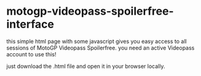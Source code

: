 # motogp-videopass-spoilerfree-interface
this simple html page with some javascript gives you easy access to all sessions of MotoGP Videopass Spoilerfree. you need an active Videopass account to use this!

just download the .html file and open it in your browser locally.

